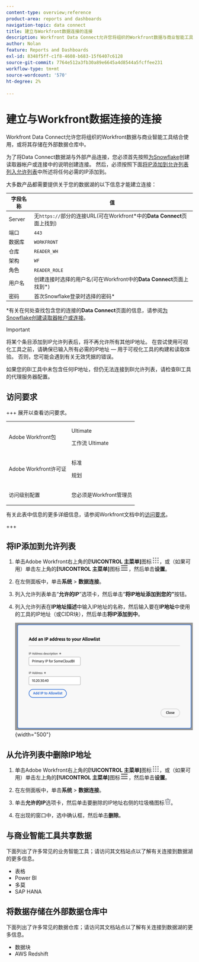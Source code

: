 ```yaml
---
content-type: overview;reference
product-area: reports and dashboards
navigation-topic: data connect
title: 建立与Workfront数据连接的连接
description: Workfront Data Connect允许您将组织的Workfront数据与商业智能工具结合使用，或将其存储在外部数据仓库中。
author: Nolan
feature: Reports and Dashboards
exl-id: 8348f5ff-c1f8-4608-b683-15f6407c6128
source-git-commit: 7764e512a3fb30a89e6645a4d8544a5fcffee231
workflow-type: tm+mt
source-wordcount: '570'
ht-degree: 2%

---
```


# 建立与Workfront数据连接的连接

Workfront Data Connect允许您将组织的Workfront数据与商业智能工具结合使用，或将其存储在外部数据仓库中。

为了将Data Connect数据湖与外部产品连接，您必须首先按照[为Snowflake](/help/quicksilver/reports-and-dashboards/data-lake/create-a-reader-account.md)创建读取器帐户或连接中的说明创建连接。 然后，必须按照下面[将IP添加到允许列表 列入允许列表](#add-ips-to-the-allowlist)中所述将任何必需的IP添加到。

大多数产品都需要提供关于您的数据湖的以下信息才能建立连接：

| 字段名称 | 值 |
|---------------|-------------|
| Server | 无`https://`部分的连接URL(可在Workfront*中的&#x200B;**Data Connect**&#x200B;页面上找到) |
| 端口 | `443` |
| 数据库 | `WORKFRONT` |
| 仓库 | `READER_WH` |
| 架构 | `WF` |
| 角色 | `READER_ROLE` |
| 用户名 | 创建连接时选择的用户名(可在Workfront中的&#x200B;**Data Connect**&#x200B;页面上找到*) |
| 密码 | 首次Snowflake登录时选择的密码* |

*有关在何处查找包含您的连接的&#x200B;**Data Connect**&#x200B;页面的信息，请参阅[为Snowflake创建读取器帐户或连接](/help/quicksilver/reports-and-dashboards/data-lake/create-a-reader-account.md)。

>[!IMPORTANT]
>
>将某个条目添加到IP允许列表后，将不再允许所有其他IP地址。 在尝试使用可视化工具之前，请确保已输入所有必需的IP地址 — 用于可视化工具的构建和读取体验。 否则，您可能会遇到有关无效凭据的错误。
>
>如果您的BI工具中未包含任何IP地址，但仍无法连接到BI允许列表，请检查BI工具的代理服务器配置。

## 访问要求

+++ 展开以查看访问要求。 

<table style="table-layout:auto"> 
 <col> 
 <col> 
 <tbody> 
  <tr> 
   <td role="rowheader">Adobe Workfront包</td> 
   <td><p>Ultimate</p>
    <p>工作流 Ultimate</p>
   </td>
  </tr> 
  <tr> 
   <td role="rowheader">Adobe Workfront许可证</td> 
   <td>
   <p>标准</p>
   <p>规划</p></td> 
  </tr> 
  <tr> 
   <td role="rowheader">访问级别配置</td> 
   <td> <p>您必须是Workfront管理员</p></td> 
  </tr> 
 </tbody> 
</table>

有关此表中信息的更多详细信息，请参阅Workfront文档中的[访问要求](/help/quicksilver/administration-and-setup/add-users/access-levels-and-object-permissions/access-level-requirements-in-documentation.md)。

+++

## 将IP添加到允许列表

1. 单击Adobe Workfront右上角的&#x200B;**[!UICONTROL 主菜单]**&#x200B;图标![主菜单](/help/_includes/assets/main-menu-icon.png)，或（如果可用）单击左上角的&#x200B;**[!UICONTROL 主菜单]**&#x200B;图标![主菜单](/help/_includes/assets/main-menu-icon-left-nav.png)，然后单击&#x200B;**设置**。

1. 在左侧面板中，单击&#x200B;**系统** > **数据连接**。

1. 列入允许列表单击“**允许的IP**”选项卡，然后单击“**将IP地址添加到您的”**&#x200B;按钮。

1. 列入允许列表在&#x200B;**IP地址描述**&#x200B;中输入IP地址的名称，然后输入要在&#x200B;**IP地址**&#x200B;中使用的工具的IP地址（或CIDR块），然后单击&#x200B;**将IP添加到中**。

   ![添加IP地址](/help/quicksilver/reports-and-dashboards/data-lake/assets/add-IP-allowlist.png) {width="500"}

## 从允许列表中删除IP地址

1. 单击Adobe Workfront右上角的&#x200B;**[!UICONTROL 主菜单]**&#x200B;图标![主菜单](/help/_includes/assets/main-menu-icon.png)，或（如果可用）单击左上角的&#x200B;**[!UICONTROL 主菜单]**&#x200B;图标![主菜单](/help/_includes/assets/main-menu-icon-left-nav.png)，然后单击&#x200B;**设置**。

1. 在左侧面板中，单击&#x200B;**系统** > **数据连接**。

1. 单击&#x200B;**允许的IP**&#x200B;选项卡，然后单击要删除的IP地址右侧的垃圾桶图标![删除图标](/help/quicksilver/reports-and-dashboards/data-lake/assets/delete.png)。

1. 在出现的窗口中，选中确认框，然后单击&#x200B;**删除**。

## 与商业智能工具共享数据

下面列出了许多常见的业务智能工具；请访问其文档站点以了解有关连接到数据湖的更多信息。

* 表格
* Power BI
* 多莫
* SAP HANA

## 将数据存储在外部数据仓库中

下面列出了许多常见的数据仓库；请访问其文档站点以了解有关连接到数据湖的更多信息。

* 数据块
* AWS Redshift
